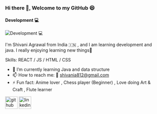 ### Hi there 👋, Welcome to my GitHub 😄
#### Development 💻
![Development 💻](https://media.licdn.com/dms/image/D4D16AQFL9S2zG_zmzg/profile-displaybackgroundimage-shrink_350_1400/0/1681217514515?e=1718236800&v=beta&t=AFqK0DVHsjxLYPp_F-NDTHGjyi-e2qZ2eDXHfiWmX2w)

I'm Shivani Agrawal from India &#x1F1EE;&#x1F1F3; , and I am learning development and java. I really enjoying learning new things💫


Skills: REACT / JS / HTML / CSS

- 🌱 I’m currently learning Java and data structure 
- 📫 How to reach me: 📧 shivania812@gmail.com 
- ⚡ Fun fact: Anime lover , Chess player (Beginner) , Love doing Art & Craft , Flute learner  


[<img src='https://cdn.jsdelivr.net/npm/simple-icons@3.0.1/icons/github.svg' alt='github' height='40'>](https://github.com/shivani-data)  [<img src='https://cdn.jsdelivr.net/npm/simple-icons@3.0.1/icons/linkedin.svg' alt='linkedin' height='40'>](https://www.linkedin.com/in/shivani-agrawal-74228a1a7//)  


